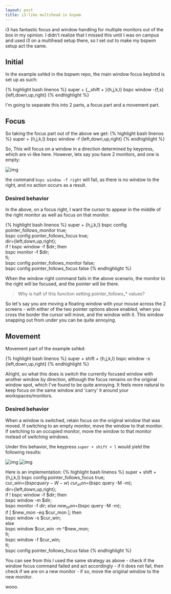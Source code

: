 ```yaml
---
layout: post
title: i3-like multihead in bspwm
---
```


i3 has fantastic focus and window handling for multiple monitors out of the box in my opinion. I didn't realize that I missed this until I was on campus and used i3 on a multihead setup there, so I set out to make my bspwm setup act the same.

## Initial
In the example sxhkd in the bspwm repo, the main window focus keybind is set up as such:

{% highlight bash linenos %}
super + {_,shift + }{h,j,k,l}
    bspc window -{f,s} {left,down,up,right}
{% endhighlight %}

I'm going to separate this into 2 parts, a focus part and a movement part.

## Focus

So taking the focus part out of the above we get:
{% highlight bash linenos %}
super + {h,j,k,l}
    bspc window -f {left,down,up,right}
{% endhighlight %}

So, This will focus on a window in a direction determined by keypress, which are vi-like here. However, lets say you have 2 monitors, and one is empty:

![img](http://i.imgur.com/5VBlIjn.png)

the command `bspc window -f right` will fail, as there is no window to the right, and no action occurs as a result.


### Desired behavior

In the above, on a focus right, I want the cursor to appear in the middle of the right monitor as well as focus on that monitor.

{% highlight bash linenos %}
super +  {h,j,k,l}
    bspc config pointer_follows_monitor true; \
    bspc config pointer_follows_focus true; \
    dir={left,down,up,right}; \
        if ! bspc window -f $dir; then \
    bspc monitor -f $dir; \
    fi; \
    bspc config pointer_follows_monitor false; \
    bspc config pointer_follows_focus false
{% endhighlight %}

When the window right command fails in the above scenario, the monitor to the right will be focused, and the pointer will be there.

> Why is half of this function setting pointer_follows_* values?

So let's say you are moving a floating window with your mouse across the 2 screens - with either of the two pointer options above enabled, when you cross the border the cursor will move, and the window with it. This window snapping out from under you can be quite annoying.

## Movement

Movement part of the example sxhkd:

{% highlight bash linenos %}
super + shift + {h,j,k,l}
    bspc window -s {left,down,up,right}
{% endhighlight %}

Alright, so what this does is switch the currently focused window with another window by direction, although the focus remains on the original window spot, which I've found to be quite annoying. It feels more natural to keep focus on the same window and 'carry' it around your workspaces/monitors.

### Desired behavior

When a window is switched, retain focus on the original window that was moved. If switching to an empty monitor, move the window to that monitor. If switching to an occupied monitor, move the window to that monitor instead of switching windows.

Under this behavior, the keypress `super + shift + l` would yield the following results:

![img](http://i.imgur.com/ofjhFSP.png)
![img](http://i.imgur.com/HyahZTU.png)

Here is an implementation:
{% highlight bash linenos %}
super + shift + {h,j,k,l}
    bspc config pointer_follows_focus true; \
    cur_win=$(bspc query -W -w) \
    cur_mon=$(bspc query -M -m); \
    dir={left,down,up,right}; \
    if ! bspc window -f $dir; then \
        bspc window -m $dir; \
        bspc monitor -f $dir; \
    else \
        new_mon=$(bspc query -M -m); \
        if [ $new_mon -eq $cur_mon ]; then \
            bspc window -s $cur_win; \
        else \
            bspc window $cur_win -m ^$new_mon; \
        fi; \
    bspc window -f $cur_win; \
    fi; \
    bspc config pointer_follows_focus false
{% endhighlight %}

You can see from this I used the same strategy as above - check if the window focus command failed and act accordingly - if it does not fail, then check if we are on a new monitor - if so, move the original window to the new monitor.

wooo.

